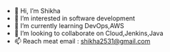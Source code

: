 - 👋 Hi, I’m Shikha
- 👀 I’m interested in software development
- 🌱 I’m currently learning DevOps,AWS
- 💞️ I’m looking to collaborate on Cloud,Jenkins,Java
- 📫 Reach meat email : shikha2531@gmail.com

<!---
shiqs90/shiqs90 is a ✨ special ✨ repository because its `README.md` (this file) appears on your GitHub profile.
You can click the Preview link to take a look at your changes.
--->
